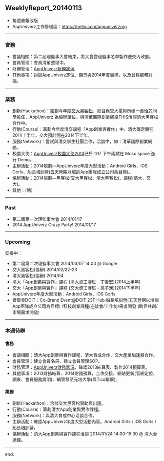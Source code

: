 ## WeeklyReport_20140113

* 每週彙報改版
* AppUniverz工作管理區：https://trello.com/appuniverzorg

----------------------------
### 會務
* 會議相關：第二屆理監事大會結束，將大會暨理監事名單製作送交內政部。
* 會員管理：會員清單整理中。
* 財務管理：[AppUniverz財務狀況](http://bit.ly/AU-Finance)
* 其他事項：討論AppUniverz定位、願景與2014年度目標，以及會員服務討論。

----------------------------
### 業務
* 創新(Hackathon)：籌劃今年度[交大黑客松](http://hackathon.nctu.edu.tw/)，總召爲交大電物所碩一黃怡芯同學擔任，AppUniverz 為協辦單位。與清華國際創業網絡THIS洽談清大黑客松合作中。
* 行動(Course)：籌劃今年度清交課程「App創業與實作」中，清大確定開在2014上半年，交大預計開在2014下半年。
* 服務(Network)：嘗試與清交學生社團合作，洽談中，如：清華國際創業網絡。
* 校園大使：[AppUniverz校園大使2013](https://aucampus2013.hackpad.com/)已於 1/17 下午兩點在 Moso space 進行 Demo。
* 主辦活動：2014規劃—AppUniverz年度大型活動：Android Girls、iOS Gorls、船長培訓營(五天營期以培訓App團隊成立公司為目標)。
* 協辦活動：2014規劃—黑客松(交大黑客松、清大黑客松)、課程(清大、交大)。
* 其他：(略)

----------------------------
### Past

* 第二屆第一次理監事大會 2014/01/17 
* 2014 AppUniverz Crazy Party! 2014/01/17 

----------------------------
### Upcoming 

安排中：

* 第二屆第二次理監事大會 2014/03/07  14:00 @ Google
* 交大黑客松(協辦) 2014/02/22-23 
* 清大黑客松(協辦) 2014/04
* 清大「App創業與實作」課程 (清大資工博班 - 丁俊宏)(2014上半年)
* 交大「App創業與實作」課程 (交大資工博班 - 高子漢)(2014下半年)
* AppUniverz年度大型活動：Android Girls、iOS Gorls
* 資策會DOIT：Co-Brand Event@DOIT 23F Hub:船長培訓營(五天營期以培訓App團隊成立公司為目標) /科技創業課程/座談會/工作坊/需求開發 (跨界共創/市場需求開發)

----------------------------
### 本週待辦

#### 會務
* 會議相關：清大App創業與實作課程、清大育成合作、交大產業加速器合作。
* 會員管理：建立會員名冊、建立會員管理SOP。
* 財務管理：[AppUniverz財務狀況](http://bit.ly/AU-Finance)、確認2013結算表、製作2014預算表。
* 其他事項：2013財務結算、2014財務預算，工作交接、網站更新(官網定位、願景、會員服務說明)、網管移至元培大學(與Tico聯繫)。

#### 業務
* 創新(Hackathon)：洽談交大黑客松贊助與出題。
* 行動(Course)：籌劃清大App創業與實作課程。
* 服務(Network)：與清大育成中心洽談合作。
* 主辦活動：確認AppUniverz年度大型活動內容。Android Girls / iOS Gorls / 船長培訓營。
* 協辦活動：清大App創業與實作課程洽談 2014/01/24 14:00-15:30 @ 清大台達館。

----------------------------
end.


